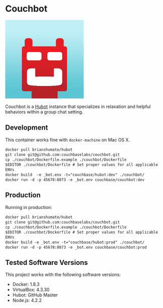 # Couchbot

![Couchbot](https://github.com/couchbaselabs/couchbot/blob/master/share/couchbot.png?raw=true)

Couchbot is a [Hubot](https://github.com/github/hubot) instance that
specializes in relaxation and helpful behaviors within a group chat setting.

## Development

This container works fine with `docker-machine` on Mac OS X.

```
docker pull brianshumate/hubot
git clone git@github.com:couchbaselabs/couchbot.git
cp ./couchbot/Dockerfile.example ./couchbot/Dockerfile
$EDITOR ./couchbot/Dockerfile # Set proper values for all applicable ENVs
docker build  -e _bot.env -t="couchbase/hubot:dev" ./couchbot/
docker run -d -p 45678:8073 -e _bot.env couchbase/couchbot:dev
```

## Production

Running in production:

```
docker pull brianshumate/hubot
git clone git@github.com:couchbaselabs/couchbot.git
cp ./couchbot/Dockerfile.example ./couchbot/Dockerfile
$EDITOR ./couchbot/Dockerfile # Set proper values for all applicable ENVs
docker build -e _bot.env -t="couchbase/hubot:prod" ./couchbot/
docker run -d -p 45678:8073 -e _bot.env couchbase/couchbot:prod
```

## Tested Software Versions

This project works with the following software versions:

* Docker: 1.8.3
* VirtualBox: 4.3.30
* Hubot: GitHub Master
* Node.js: 4.2.2
